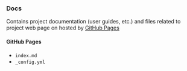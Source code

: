 ### Docs
Contains project documentation (user guides, etc.) and files related to project web page on hosted by [GitHub Pages](https://pages.github.com/)

#### GitHub Pages
* `index.md`
* `_config.yml`
